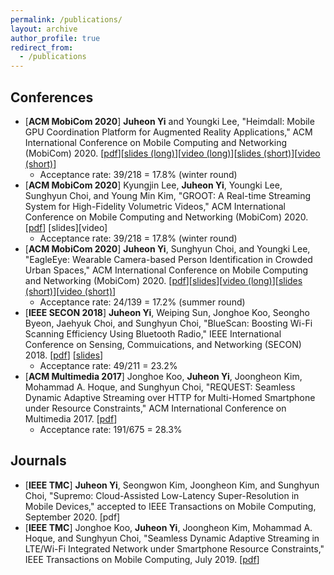 ```yaml
---
permalink: /publications/
layout: archive
author_profile: true
redirect_from: 
  - /publications
---
```


<!--title: "Publications"-->

## Conferences
* [**ACM MobiCom 2020**] **Juheon Yi** and Youngki Lee, "Heimdall: Mobile GPU Coordination Platform for Augmented Reality Applications," ACM International Conference on Mobile Computing and Networking (MobiCom) 2020. [[pdf](https://juheonyi.github.io/files/Heimdall.pdf)][[slides (long)](https://juheonyi.github.io/files/Heimdall-slides-20min.pptx)][[video (long)](https://juheonyi.github.io/files/Heimdall-video-20min.mp4)][[slides (short)](https://juheonyi.github.io/files/Heimdall-slides-5min.pptx)][[video (short)](https://juheonyi.github.io/files/Heimdall-video-5min.mp4)]
  * Acceptance rate: 39/218 = 17.8% (winter round)
* [**ACM MobiCom 2020**] Kyungjin Lee, **Juheon Yi**, Youngki Lee, Sunghyun Choi, and Young Min Kim, "GROOT: A Real-time Streaming System for High-Fidelity Volumetric Videos," ACM International Conference on Mobile Computing and Networking (MobiCom) 2020. [[pdf](https://juheonyi.github.io/files/GROOT.pdf)] [slides][video]
  * Acceptance rate: 39/218 = 17.8% (winter round)
* [**ACM MobiCom 2020**] **Juheon Yi**, Sunghyun Choi, and Youngki Lee, "EagleEye: Wearable Camera-based Person Identification in Crowded Urban Spaces," ACM International Conference on Mobile Computing and Networking (MobiCom) 2020. [[pdf](https://juheonyi.github.io/files/EagleEye.pdf)][[slides](https://juheonyi.github.io/files/EagleEye-slides-20min.pptx)][[video (long)](https://juheonyi.github.io/files/EagleEye-video-20min.mp4)][[slides (short)](https://juheonyi.github.io/files/EagleEye-slides-5min.pptx)][[video (short)](https://juheonyi.github.io/files/EagleEye-video-5min.mp4)]
  * Acceptance rate: 24/139 = 17.2% (summer round)
* [**IEEE SECON 2018**] **Juheon Yi**, Weiping Sun, Jonghoe Koo, Seongho Byeon, Jaehyuk Choi, and Sunghyun Choi, "BlueScan: Boosting Wi-Fi Scanning Efficiency Using Bluetooth Radio," IEEE International Conference on Sensing, Commuications, and Networking (SECON) 2018. [[pdf](https://juheonyi.github.io/files/BlueScan.pdf)] [[slides](https://juheonyi.github.io/files/BlueScan-slides.pptx)]
  * Acceptance rate: 49/211 = 23.2%
* [**ACM Multimedia 2017**] Jonghoe Koo, **Juheon Yi**, Joongheon Kim, Mohammad A. Hoque, and Sunghyun Choi, "REQUEST: Seamless Dynamic Adaptive Streaming over HTTP for Multi-Homed Smartphone under Resource Constraints," ACM International Conference on Multimedia 2017. [[pdf](https://juheonyi.github.io/files/REQUEST.pdf)]
  * Acceptance rate: 191/675 = 28.3%

## Journals
*	[**IEEE TMC**] **Juheon Yi**, Seongwon Kim, Joongheon Kim, and Sunghyun Choi, "Supremo: Cloud-Assisted Low-Latency Super-Resolution in Mobile Devices," accepted to IEEE Transactions on Mobile Computing, September 2020. [pdf]
*	[**IEEE TMC**] Jonghoe Koo, **Juheon Yi**, Joongheon Kim, Mohammad A. Hoque, and Sunghyun Choi, "Seamless Dynamic Adaptive Streaming in LTE/Wi-Fi Integrated Network under Smartphone Resource Constraints," IEEE Transactions on Mobile Computing, July 2019. [[pdf](https://juheonyi.github.io/files/REQUEST-journal.pdf)] 
